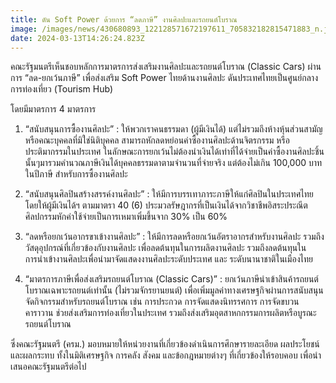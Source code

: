 ```yaml
---
title: ดัน Soft Power ด้วยการ “ลดภาษี” งานศิลปะและรถยนต์โบราณ
image: /images/news/430680893_122128571672197611_705832182815471883_n.jpg
date: 2024-03-13T14:26:24.823Z
---
```

คณะรัฐมนตรีเห็นชอบหลักการมาตรการส่งเสริมงานศิลปะและรถยนต์โบราณ (Classic Cars) ผ่านการ “ลด-ยกเว้นภาษี” เพื่อส่งเสริม Soft Power ไทยด้านงานศิลปะ ดันประเทศไทยเป็นศูนย์กลางการท่องเที่ยว (Tourism Hub)

โดยมีมาตรการ 4 มาตรการ

1. “สนับสนุนการซื้องานศิลปะ” 
: ให้พวกเราคนธรรมดา (ผู้มีเงินได้) แต่ไม่รวมถึงห้างหุ้นส่วนสามัญ หรือคณะบุคคลที่มิใช่นิติบุคคล สามารถหักลดหย่อนค่าซื้องานศิลปะด้านจิตรกรรม หรือประติมากรรมในประเทศ ในลักษณะการยกเว้นไม่ต้องนำเงินได้เท่าที่ได้จ่ายเป็นค่าซื้องานศิลปะชิ้นนั้นๆมารวมคำนวณภาษีเงินได้บุคคลธรรมดาตามจำนวนที่จ่ายจริง แต่ต้องไม่เกิน 100,000 บาทในปีภาษี สำหรับการซื้องานศิลปะ

2. “สนับสนุนศิลปินสร้างสรรค์งานศิลปะ” 
: ให้มีการบรรเทาภาระภาษีให้แก่ศิลปินในประเทศไทย โดยให้ผู้มีเงินได้ฯ ตามมาตรา 40 (6) ประมวลรัษฎากรที่เป็นเงินได้จากวิชาชีพอิสระประณีตศิลปกรรมหักค่าใช้จ่ายเป็นการเหมาเพิ่มขึ้นจาก 30% เป็น 60%

3. “ลดหรือยกเว้นอากรขาเข้างานศิลปะ” 
: ให้มีการลดหรือยกเว้นอัตราอากรสำหรับงานศิลปะ รวมถึงวัสดุอุปกรณ์ที่เกี่ยวข้องกับงานศิลปะ เพื่อลดต้นทุนในการผลิตงานศิลปะ รวมถึงลดต้นทุนในการนำเข้างานศิลปะเพื่อนำมาจัดแสดงงานศิลปะระดับประเทศ และ ระดับนานาชาติในเมืองไทย

4. “มาตรการภาษีเพื่อส่งเสริมรถยนต์โบราณ (Classic Cars)” 
: ยกเว้นภาษีนำเข้าสินค้ารถยนต์โบราณเฉพาะรถยนต์เท่านั้น (ไม่รวมจักรยานยนต์) เพื่อเพิ่มมูลค่าทางเศรษฐกิจผ่านการสนับสนุนจัดกิจกรรมสำหรับรถยนต์โบราณ เช่น การประกวด การจัดแสดงนิทรรศการ การจัดขบวนคาราวาน ช่วยส่งเสริมการท่องเที่ยวในประเทศ รวมถึงส่งเสริมอุตสาหกกรรมการผลิตหรือบูรณะรถยนต์โบราณ


ซึ่งคณะรัฐมนตรี (ครม.) มอบหมายให้หน่วยงานที่เกี่ยวข้องดำเนินการศึกษารายละเอียด ผลประโยชน์ และผลกระทบ ทั้งในมิติเศรษฐกิจ การคลัง สังคม และข้อกฎหมายต่างๆ ที่เกี่ยวข้องให้รอบคอบ เพื่อนำเสนอคณะรัฐมนตรีต่อไป
